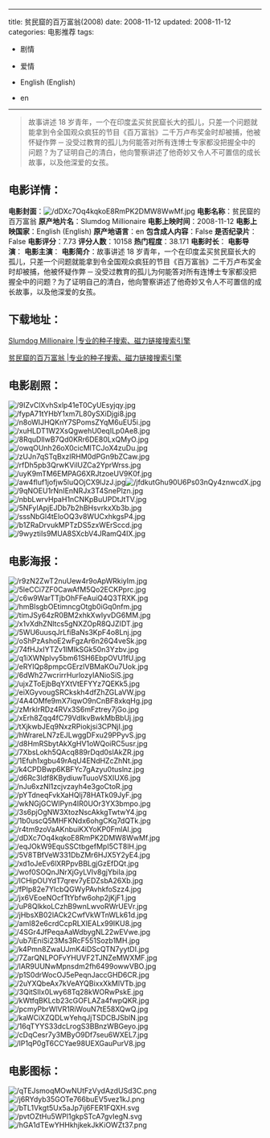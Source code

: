 
---
title: 贫民窟的百万富翁(2008)
date: 2008-11-12
updated: 2008-11-12
categories: 电影推荐
tags:
- 剧情
- 爱情

- English (English)
- en
---


> 故事讲述 18 岁青年，一个在印度孟买贫民窟长大的孤儿，只差一个问题就能拿到令全国观众疯狂的节目《百万富翁》二千万卢布奖金时却被捕，他被怀疑作弊 ─ 没受过教育的孤儿为何能答对所有连博士专家都没把握全中的问题？为了证明自己的清白，他向警察讲述了他奇妙又令人不可置信的成长故事，以及他深爱的女孩。

## **电影详情**：

**电影封面**：<img src="https://image.tmdb.org/t/p/w200/dDXc7Oq4kqkoE8RmPK2DMW8WwMf.jpg" alt="/dDXc7Oq4kqkoE8RmPK2DMW8WwMf.jpg" title="/dDXc7Oq4kqkoE8RmPK2DMW8WwMf.jpg">
**电影名称**：贫民窟的百万富翁
**原产地片名**：Slumdog Millionaire
**电影上映时间**：2008-11-12
**电影上映国家**：English (English)
**原产地语言**：en
**包含成人内容**：False
**是否纪录片**：False
**电影评分**：7.73
**评分人数**：10158
**热门程度**：38.171
**电影时长**：
**电影导演**：
**电影主演**：
**电影简介**：故事讲述 18 岁青年，一个在印度孟买贫民窟长大的孤儿，只差一个问题就能拿到令全国观众疯狂的节目《百万富翁》二千万卢布奖金时却被捕，他被怀疑作弊 ─ 没受过教育的孤儿为何能答对所有连博士专家都没把握全中的问题？为了证明自己的清白，他向警察讲述了他奇妙又令人不可置信的成长故事，以及他深爱的女孩。

## **下载地址**：
[Slumdog Millionaire |专业的种子搜索、磁力链接搜索引擎](https://movie.amd794.com:2083/?search=Slumdog%20Millionaire&ordering=&mode=match_phrase&page_size=10&page=1)

[贫民窟的百万富翁 |专业的种子搜索、磁力链接搜索引擎](https://movie.amd794.com:2083/?search=%E8%B4%AB%E6%B0%91%E7%AA%9F%E7%9A%84%E7%99%BE%E4%B8%87%E5%AF%8C%E7%BF%81&ordering=&mode=match_phrase&page_size=10&page=1)
 

## **电影剧照**：
<img src="https://image.tmdb.org/t/p/original/9IZvClXvhSxlp41eT0CyUEsyjqy.jpg" alt="/9IZvClXvhSxlp41eT0CyUEsyjqy.jpg" title="/9IZvClXvhSxlp41eT0CyUEsyjqy.jpg"><img src="https://image.tmdb.org/t/p/original/fypA71tYHbY1xm7L80ySXiDjgi8.jpg" alt="/fypA71tYHbY1xm7L80ySXiDjgi8.jpg" title="/fypA71tYHbY1xm7L80ySXiDjgi8.jpg"><img src="https://image.tmdb.org/t/p/original/n8oWIJHQKnY7SPomsZYqM6uEU5i.jpg" alt="/n8oWIJHQKnY7SPomsZYqM6uEU5i.jpg" title="/n8oWIJHQKnY7SPomsZYqM6uEU5i.jpg"><img src="https://image.tmdb.org/t/p/original/xuHLDT1W2XsQgwehU0eqILp0Ae8.jpg" alt="/xuHLDT1W2XsQgwehU0eqILp0Ae8.jpg" title="/xuHLDT1W2XsQgwehU0eqILp0Ae8.jpg"><img src="https://image.tmdb.org/t/p/original/8RquDllwB7Qd0KRr6DE80LxQMyO.jpg" alt="/8RquDllwB7Qd0KRr6DE80LxQMyO.jpg" title="/8RquDllwB7Qd0KRr6DE80LxQMyO.jpg"><img src="https://image.tmdb.org/t/p/original/owqOUnh26oX0cicMlTCJoX4zuDu.jpg" alt="/owqOUnh26oX0cicMlTCJoX4zuDu.jpg" title="/owqOUnh26oX0cicMlTCJoX4zuDu.jpg"><img src="https://image.tmdb.org/t/p/original/zUJn7qSTqBxzIRHM0dPGn9bZCaw.jpg" alt="/zUJn7qSTqBxzIRHM0dPGn9bZCaw.jpg" title="/zUJn7qSTqBxzIRHM0dPGn9bZCaw.jpg"><img src="https://image.tmdb.org/t/p/original/rfDh5pb3QrwKVilUZCa2YprWrss.jpg" alt="/rfDh5pb3QrwKVilUZCa2YprWrss.jpg" title="/rfDh5pb3QrwKVilUZCa2YprWrss.jpg"><img src="https://image.tmdb.org/t/p/original/uyK9mTM6EMPAG6XRJtzoeUV9K0f.jpg" alt="/uyK9mTM6EMPAG6XRJtzoeUV9K0f.jpg" title="/uyK9mTM6EMPAG6XRJtzoeUV9K0f.jpg"><img src="https://image.tmdb.org/t/p/original/aw4fluf1jofjw5luQOjCX9lJzJ.jpg" alt="/aw4fluf1jofjw5luQOjCX9lJzJ.jpg" title="/aw4fluf1jofjw5luQOjCX9lJzJ.jpg"><img src="https://image.tmdb.org/t/p/original/jfdkutGhu90U6Ps03nQy4znwcdX.jpg" alt="/jfdkutGhu90U6Ps03nQy4znwcdX.jpg" title="/jfdkutGhu90U6Ps03nQy4znwcdX.jpg"><img src="https://image.tmdb.org/t/p/original/9qNOEU1rNnIEnNRJx3T4SnePlzn.jpg" alt="/9qNOEU1rNnIEnNRJx3T4SnePlzn.jpg" title="/9qNOEU1rNnIEnNRJx3T4SnePlzn.jpg"><img src="https://image.tmdb.org/t/p/original/nbbLwrvHpaH1nCNKpBuUPDtJtTV.jpg" alt="/nbbLwrvHpaH1nCNKpBuUPDtJtTV.jpg" title="/nbbLwrvHpaH1nCNKpBuUPDtJtTV.jpg"><img src="https://image.tmdb.org/t/p/original/5NFyIApjEJDb7b2hBHsvrkxXb3b.jpg" alt="/5NFyIApjEJDb7b2hBHsvrkxXb3b.jpg" title="/5NFyIApjEJDb7b2hBHsvrkxXb3b.jpg"><img src="https://image.tmdb.org/t/p/original/sssNbGl4tEloOQ3v8WUCxhkgsP4.jpg" alt="/sssNbGl4tEloOQ3v8WUCxhkgsP4.jpg" title="/sssNbGl4tEloOQ3v8WUCxhkgsP4.jpg"><img src="https://image.tmdb.org/t/p/original/b1ZRaDrvukMPTzDS5zxWErSccd.jpg" alt="/b1ZRaDrvukMPTzDS5zxWErSccd.jpg" title="/b1ZRaDrvukMPTzDS5zxWErSccd.jpg"><img src="https://image.tmdb.org/t/p/original/9wyztiIs9MUA8SXcbV4JRamQ4IX.jpg" alt="/9wyztiIs9MUA8SXcbV4JRamQ4IX.jpg" title="/9wyztiIs9MUA8SXcbV4JRamQ4IX.jpg">

## **电影海报**：
<img src="https://image.tmdb.org/t/p/original/r9zN2ZwT2nuUew4r9oApWRkiyIm.jpg" alt="/r9zN2ZwT2nuUew4r9oApWRkiyIm.jpg" title="/r9zN2ZwT2nuUew4r9oApWRkiyIm.jpg"><img src="https://image.tmdb.org/t/p/original/5leCCi7ZF0CawAfM5Qo2ECKPprc.jpg" alt="/5leCCi7ZF0CawAfM5Qo2ECKPprc.jpg" title="/5leCCi7ZF0CawAfM5Qo2ECKPprc.jpg"><img src="https://image.tmdb.org/t/p/original/c6w9WarTTjbOhFFeAuiQ4Q3TRXK.jpg" alt="/c6w9WarTTjbOhFFeAuiQ4Q3TRXK.jpg" title="/c6w9WarTTjbOhFFeAuiQ4Q3TRXK.jpg"><img src="https://image.tmdb.org/t/p/original/hmBlsgbOEtimncgOtgb0iGq0nfm.jpg" alt="/hmBlsgbOEtimncgOtgb0iGq0nfm.jpg" title="/hmBlsgbOEtimncgOtgb0iGq0nfm.jpg"><img src="https://image.tmdb.org/t/p/original/timJSy64zR0BM2xhkXwIyvDG6MM.jpg" alt="/timJSy64zR0BM2xhkXwIyvDG6MM.jpg" title="/timJSy64zR0BM2xhkXwIyvDG6MM.jpg"><img src="https://image.tmdb.org/t/p/original/x1vXdhZNltcs5gNXZOpR8QJZIDT.jpg" alt="/x1vXdhZNltcs5gNXZOpR8QJZIDT.jpg" title="/x1vXdhZNltcs5gNXZOpR8QJZIDT.jpg"><img src="https://image.tmdb.org/t/p/original/5WU6uusqJrLfiBaNs3KpF4o8Lnj.jpg" alt="/5WU6uusqJrLfiBaNs3KpF4o8Lnj.jpg" title="/5WU6uusqJrLfiBaNs3KpF4o8Lnj.jpg"><img src="https://image.tmdb.org/t/p/original/oShPzAshoE2wFgzAr6n26Q4veSk.jpg" alt="/oShPzAshoE2wFgzAr6n26Q4veSk.jpg" title="/oShPzAshoE2wFgzAr6n26Q4veSk.jpg"><img src="https://image.tmdb.org/t/p/original/74fHJxIYTZv1IMlkSGk50n3Yzbv.jpg" alt="/74fHJxIYTZv1IMlkSGk50n3Yzbv.jpg" title="/74fHJxIYTZv1IMlkSGk50n3Yzbv.jpg"><img src="https://image.tmdb.org/t/p/original/q1iXWNplvy5bm61SH6EbpOVU1fU.jpg" alt="/q1iXWNplvy5bm61SH6EbpOVU1fU.jpg" title="/q1iXWNplvy5bm61SH6EbpOVU1fU.jpg"><img src="https://image.tmdb.org/t/p/original/eRYIQp8pmpcGErzlVBMaKOu7Uok.jpg" alt="/eRYIQp8pmpcGErzlVBMaKOu7Uok.jpg" title="/eRYIQp8pmpcGErzlVBMaKOu7Uok.jpg"><img src="https://image.tmdb.org/t/p/original/6dWh27wcrirrHurlozyIANioSiS.jpg" alt="/6dWh27wcrirrHurlozyIANioSiS.jpg" title="/6dWh27wcrirrHurlozyIANioSiS.jpg"><img src="https://image.tmdb.org/t/p/original/ujxZToEjbBqYXtVtEFYYz7QEKk5.jpg" alt="/ujxZToEjbBqYXtVtEFYYz7QEKk5.jpg" title="/ujxZToEjbBqYXtVtEFYYz7QEKk5.jpg"><img src="https://image.tmdb.org/t/p/original/eiXGyvougSRCkskh4dfZhZGLaVW.jpg" alt="/eiXGyvougSRCkskh4dfZhZGLaVW.jpg" title="/eiXGyvougSRCkskh4dfZhZGLaVW.jpg"><img src="https://image.tmdb.org/t/p/original/4A4OMfe9mX7iqwO9nCnBF8xkqHg.jpg" alt="/4A4OMfe9mX7iqwO9nCnBF8xkqHg.jpg" title="/4A4OMfe9mX7iqwO9nCnBF8xkqHg.jpg"><img src="https://image.tmdb.org/t/p/original/zMrklrRDz4RVx3S6mFztrey7jGo.jpg" alt="/zMrklrRDz4RVx3S6mFztrey7jGo.jpg" title="/zMrklrRDz4RVx3S6mFztrey7jGo.jpg"><img src="https://image.tmdb.org/t/p/original/xErh8Zqq4fC79VdIkvBwkMbBbUj.jpg" alt="/xErh8Zqq4fC79VdIkvBwkMbBbUj.jpg" title="/xErh8Zqq4fC79VdIkvBwkMbBbUj.jpg"><img src="https://image.tmdb.org/t/p/original/tXjkwbJEq9NxzRPiokjsi3CPNjI.jpg" alt="/tXjkwbJEq9NxzRPiokjsi3CPNjI.jpg" title="/tXjkwbJEq9NxzRPiokjsi3CPNjI.jpg"><img src="https://image.tmdb.org/t/p/original/hWrareLN7zEJLwggDFxu29PPyvS.jpg" alt="/hWrareLN7zEJLwggDFxu29PPyvS.jpg" title="/hWrareLN7zEJLwggDFxu29PPyvS.jpg"><img src="https://image.tmdb.org/t/p/original/d8HmRSbytAkXgHV1oWQoiRC5usr.jpg" alt="/d8HmRSbytAkXgHV1oWQoiRC5usr.jpg" title="/d8HmRSbytAkXgHV1oWQoiRC5usr.jpg"><img src="https://image.tmdb.org/t/p/original/7XbsLokh5QAcq889rDqd0slAkZR.jpg" alt="/7XbsLokh5QAcq889rDqd0slAkZR.jpg" title="/7XbsLokh5QAcq889rDqd0slAkZR.jpg"><img src="https://image.tmdb.org/t/p/original/1Efuh1xgbu49rAqU4ENdHZcZhNt.jpg" alt="/1Efuh1xgbu49rAqU4ENdHZcZhNt.jpg" title="/1Efuh1xgbu49rAqU4ENdHZcZhNt.jpg"><img src="https://image.tmdb.org/t/p/original/k4CPDBwp6KBFYc7gAzyu0tuslnz.jpg" alt="/k4CPDBwp6KBFYc7gAzyu0tuslnz.jpg" title="/k4CPDBwp6KBFYc7gAzyu0tuslnz.jpg"><img src="https://image.tmdb.org/t/p/original/d6Rc3ldf8KBydiuwTuuoVSXIUX6.jpg" alt="/d6Rc3ldf8KBydiuwTuuoVSXIUX6.jpg" title="/d6Rc3ldf8KBydiuwTuuoVSXIUX6.jpg"><img src="https://image.tmdb.org/t/p/original/nJu6xzNl1zcjvzayh4e3goCtoR.jpg" alt="/nJu6xzNl1zcjvzayh4e3goCtoR.jpg" title="/nJu6xzNl1zcjvzayh4e3goCtoR.jpg"><img src="https://image.tmdb.org/t/p/original/pYTdneqFvkXaHQlj78HATk09JyF.jpg" alt="/pYTdneqFvkXaHQlj78HATk09JyF.jpg" title="/pYTdneqFvkXaHQlj78HATk09JyF.jpg"><img src="https://image.tmdb.org/t/p/original/wkNGjGCWlPyn4IR0UOr3YX3bmpo.jpg" alt="/wkNGjGCWlPyn4IR0UOr3YX3bmpo.jpg" title="/wkNGjGCWlPyn4IR0UOr3YX3bmpo.jpg"><img src="https://image.tmdb.org/t/p/original/3s6pjOgNW3XtozNscAkkgTwtwY4.jpg" alt="/3s6pjOgNW3XtozNscAkkgTwtwY4.jpg" title="/3s6pjOgNW3XtozNscAkkgTwtwY4.jpg"><img src="https://image.tmdb.org/t/p/original/1b0uscQ5MHFKNdx6ohgCKq7dQTk.jpg" alt="/1b0uscQ5MHFKNdx6ohgCKq7dQTk.jpg" title="/1b0uscQ5MHFKNdx6ohgCKq7dQTk.jpg"><img src="https://image.tmdb.org/t/p/original/r4tm9zoVaAKnbuiKXYoKP0FmlAI.jpg" alt="/r4tm9zoVaAKnbuiKXYoKP0FmlAI.jpg" title="/r4tm9zoVaAKnbuiKXYoKP0FmlAI.jpg"><img src="https://image.tmdb.org/t/p/original/dDXc7Oq4kqkoE8RmPK2DMW8WwMf.jpg" alt="/dDXc7Oq4kqkoE8RmPK2DMW8WwMf.jpg" title="/dDXc7Oq4kqkoE8RmPK2DMW8WwMf.jpg"><img src="https://image.tmdb.org/t/p/original/eqJOkW9EquSSCtbgefMpI5CT8lH.jpg" alt="/eqJOkW9EquSSCtbgefMpI5CT8lH.jpg" title="/eqJOkW9EquSSCtbgefMpI5CT8lH.jpg"><img src="https://image.tmdb.org/t/p/original/5V8TBfVeW331DbZMr6HJX5Y2yE4.jpg" alt="/5V8TBfVeW331DbZMr6HJX5Y2yE4.jpg" title="/5V8TBfVeW331DbZMr6HJX5Y2yE4.jpg"><img src="https://image.tmdb.org/t/p/original/xd1oJeEv6lXRPpvBBLgjGzEfDQt.jpg" alt="/xd1oJeEv6lXRPpvBBLgjGzEfDQt.jpg" title="/xd1oJeEv6lXRPpvBBLgjGzEfDQt.jpg"><img src="https://image.tmdb.org/t/p/original/wof0SOQnJNrXjGyLVIv8gjYbiIa.jpg" alt="/wof0SOQnJNrXjGyLVIv8gjYbiIa.jpg" title="/wof0SOQnJNrXjGyLVIv8gjYbiIa.jpg"><img src="https://image.tmdb.org/t/p/original/lCHipOUYdT7qrev7yEDZsbA26Xb.jpg" alt="/lCHipOUYdT7qrev7yEDZsbA26Xb.jpg" title="/lCHipOUYdT7qrev7yEDZsbA26Xb.jpg"><img src="https://image.tmdb.org/t/p/original/fPIp82e7YlcbQGWyPAvhkfoSzz4.jpg" alt="/fPIp82e7YlcbQGWyPAvhkfoSzz4.jpg" title="/fPIp82e7YlcbQGWyPAvhkfoSzz4.jpg"><img src="https://image.tmdb.org/t/p/original/jx6VEoeNOcfTtYbfw6ohp2jKjF1.jpg" alt="/jx6VEoeNOcfTtYbfw6ohp2jKjF1.jpg" title="/jx6VEoeNOcfTtYbfw6ohp2jKjF1.jpg"><img src="https://image.tmdb.org/t/p/original/uP8QlkkoLCzhB9wnLwvoRWrUEVr.jpg" alt="/uP8QlkkoLCzhB9wnLwvoRWrUEVr.jpg" title="/uP8QlkkoLCzhB9wnLwvoRWrUEVr.jpg"><img src="https://image.tmdb.org/t/p/original/jHbsXB02lACk2CwfVkWTnWLk61d.jpg" alt="/jHbsXB02lACk2CwfVkWTnWLk61d.jpg" title="/jHbsXB02lACk2CwfVkWTnWLk61d.jpg"><img src="https://image.tmdb.org/t/p/original/amI82e6crdCcpRLXIEALx99IKU8.jpg" alt="/amI82e6crdCcpRLXIEALx99IKU8.jpg" title="/amI82e6crdCcpRLXIEALx99IKU8.jpg"><img src="https://image.tmdb.org/t/p/original/4SGr4JfPeqaAaWdbygNL22wEVwe.jpg" alt="/4SGr4JfPeqaAaWdbygNL22wEVwe.jpg" title="/4SGr4JfPeqaAaWdbygNL22wEVwe.jpg"><img src="https://image.tmdb.org/t/p/original/ub7iEniSi23Ms3RcF551Sozb1MH.jpg" alt="/ub7iEniSi23Ms3RcF551Sozb1MH.jpg" title="/ub7iEniSi23Ms3RcF551Sozb1MH.jpg"><img src="https://image.tmdb.org/t/p/original/k4Pmn8ZwaUJmK4iDScQTN7yytDI.jpg" alt="/k4Pmn8ZwaUJmK4iDScQTN7yytDI.jpg" title="/k4Pmn8ZwaUJmK4iDScQTN7yytDI.jpg"><img src="https://image.tmdb.org/t/p/original/7ZarQNLPOFvYHUVF2TJNZeMWXMF.jpg" alt="/7ZarQNLPOFvYHUVF2TJNZeMWXMF.jpg" title="/7ZarQNLPOFvYHUVF2TJNZeMWXMF.jpg"><img src="https://image.tmdb.org/t/p/original/lAR9UUNwMpnsdm2fh6499owwVBO.jpg" alt="/lAR9UUNwMpnsdm2fh6499owwVBO.jpg" title="/lAR9UUNwMpnsdm2fh6499owwVBO.jpg"><img src="https://image.tmdb.org/t/p/original/p1S0drWocOJ5ePeqnJaccGHD6CR.jpg" alt="/p1S0drWocOJ5ePeqnJaccGHD6CR.jpg" title="/p1S0drWocOJ5ePeqnJaccGHD6CR.jpg"><img src="https://image.tmdb.org/t/p/original/2uYXQbeAx7kVeAYQBixxXkMlVTb.jpg" alt="/2uYXQbeAx7kVeAYQBixxXkMlVTb.jpg" title="/2uYXQbeAx7kVeAYQBixxXkMlVTb.jpg"><img src="https://image.tmdb.org/t/p/original/3QitSIlx0Lwy68Tq28kWORwPskE.jpg" alt="/3QitSIlx0Lwy68Tq28kWORwPskE.jpg" title="/3QitSIlx0Lwy68Tq28kWORwPskE.jpg"><img src="https://image.tmdb.org/t/p/original/kWtfqBKLcb23cGOFLAZa4fwpQKR.jpg" alt="/kWtfqBKLcb23cGOFLAZa4fwpQKR.jpg" title="/kWtfqBKLcb23cGOFLAZa4fwpQKR.jpg"><img src="https://image.tmdb.org/t/p/original/pcmyPbrWlVR1RiWouN7tE58XQwQ.jpg" alt="/pcmyPbrWlVR1RiWouN7tE58XQwQ.jpg" title="/pcmyPbrWlVR1RiWouN7tE58XQwQ.jpg"><img src="https://image.tmdb.org/t/p/original/kaWCiXZQDLwYehqJjTSDCBJSblN.jpg" alt="/kaWCiXZQDLwYehqJjTSDCBJSblN.jpg" title="/kaWCiXZQDLwYehqJjTSDCBJSblN.jpg"><img src="https://image.tmdb.org/t/p/original/16qTYYS33dcLrogS3BBnzWBGeyo.jpg" alt="/16qTYYS33dcLrogS3BBnzWBGeyo.jpg" title="/16qTYYS33dcLrogS3BBnzWBGeyo.jpg"><img src="https://image.tmdb.org/t/p/original/cDqCesr7y3MByO9Df7seu6WXEL7.jpg" alt="/cDqCesr7y3MByO9Df7seu6WXEL7.jpg" title="/cDqCesr7y3MByO9Df7seu6WXEL7.jpg"><img src="https://image.tmdb.org/t/p/original/lP1qP0gT6CCYae98UEXGauPurV8.jpg" alt="/lP1qP0gT6CCYae98UEXGauPurV8.jpg" title="/lP1qP0gT6CCYae98UEXGauPurV8.jpg">

## **电影图标**：
<img src="https://image.tmdb.org/t/p/original/qTEJsmoqMOwNUtFzVydAzdUSd3C.png" alt="/qTEJsmoqMOwNUtFzVydAzdUSd3C.png" title="/qTEJsmoqMOwNUtFzVydAzdUSd3C.png"><img src="https://image.tmdb.org/t/p/original/j6RYdyb35GOTe766buEV5vez1kJ.png" alt="/j6RYdyb35GOTe766buEV5vez1kJ.png" title="/j6RYdyb35GOTe766buEV5vez1kJ.png"><img src="https://image.tmdb.org/t/p/original/bTL1Vkgt5Ux5aJp7ij6FER1FQXH.svg" alt="/bTL1Vkgt5Ux5aJp7ij6FER1FQXH.svg" title="/bTL1Vkgt5Ux5aJp7ij6FER1FQXH.svg"><img src="https://image.tmdb.org/t/p/original/pvtOZtHu5WPl1gkpSTcA7gvIegN.svg" alt="/pvtOZtHu5WPl1gkpSTcA7gvIegN.svg" title="/pvtOZtHu5WPl1gkpSTcA7gvIegN.svg"><img src="https://image.tmdb.org/t/p/original/hGA1dTEwYHHkhjkekJkKiOWZt37.png" alt="/hGA1dTEwYHHkhjkekJkKiOWZt37.png" title="/hGA1dTEwYHHkhjkekJkKiOWZt37.png">
